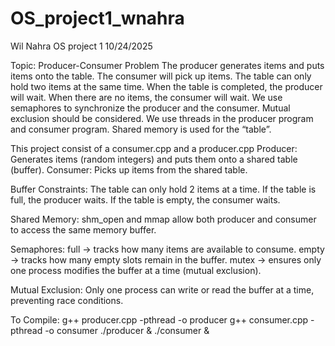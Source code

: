 # OS_project1_wnahra
Wil Nahra
OS project 1
10/24/2025

Topic: Producer-Consumer Problem
The producer generates items and puts items onto the table. The consumer will pick up items.
The table can only hold two items at the same time. When the table is completed, the producer
will wait. When there are no items, the consumer will wait. We use semaphores to synchronize
the producer and the consumer. Mutual exclusion should be considered. We use threads in
the producer program and consumer program. Shared memory is used for the “table”.


This project consist of a consumer.cpp and a producer.cpp
Producer: Generates items (random integers) and puts them onto a shared table (buffer).
Consumer: Picks up items from the shared table.

Buffer Constraints:
The table can only hold 2 items at a time.
If the table is full, the producer waits.
If the table is empty, the consumer waits.

Shared Memory:
shm_open and mmap allow both producer and consumer to access the same memory buffer.

Semaphores:
full -> tracks how many items are available to consume.
empty -> tracks how many empty slots remain in the buffer.
mutex -> ensures only one process modifies the buffer at a time (mutual exclusion).

Mutual Exclusion:
Only one process can write or read the buffer at a time, preventing race conditions.

To Compile:
g++ producer.cpp -pthread -o producer
g++ consumer.cpp -pthread -o consumer
./producer & ./consumer &